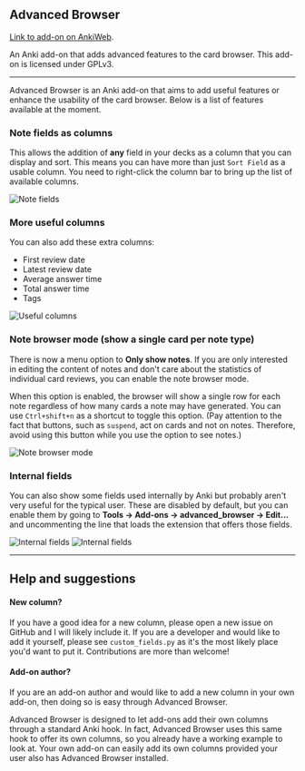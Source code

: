 ## Advanced Browser
[Link to add-on on AnkiWeb](https://ankiweb.net/shared/info/874215009).

An Anki add-on that adds advanced features to the card browser. This add-on is licensed under GPLv3.


---

Advanced Browser is an Anki add-on that aims to add useful features or enhance the usability of the card browser. Below is a list of features available at the moment.

### Note fields as columns
This allows the addition of **any** field in your decks as a column that you can display and sort. This means you can have more than just ```Sort Field``` as a usable column. You need to right-click the column bar to bring up the list of available columns.

![Note fields](https://raw.github.com/hssm/advanced-browser/master/docs/screenshot_info.png)


### More useful columns

You can also add these extra columns:
- First review date
- Latest review date
- Average answer time
- Total answer time
- Tags

![Useful columns](https://raw.github.com/hssm/advanced-browser/master/docs/context.png)

### Note browser mode (show a single card per note type)

There is now a menu option to **Only show notes**. If you are only interested in editing the content of notes and don't care about the statistics of individual card reviews, you can enable the note browser mode.

When this option is enabled, the browser will show a single row for each note regardless of how many cards a note may have generated. You can use `Ctrl+shift+n` as a shortcut to toggle this option.  (Pay attention to the fact that buttons, such as `suspend`, act on cards and not on notes. Therefore, avoid using this button while you use the option to see notes.)

![Note browser mode](https://raw.github.com/hssm/advanced-browser/master/docs/note_browser_toggle.png)

### Internal fields
You can also show some fields used internally by Anki but probably aren't very useful for the typical user. These are disabled by default, but you can enable them by going to **Tools -> Add-ons -> advanced_browser -> Edit...** and uncommenting the line that loads the extension that offers those fields.

![Internal fields](https://raw.github.com/hssm/advanced-browser/master/docs/edit.png)
![Internal fields](https://raw.github.com/hssm/advanced-browser/master/docs/context_internal.png)

---
## Help and suggestions

#### New column?
If you have a good idea for a new column, please open a new issue on GitHub and I will likely include it. If you are a developer and would like to add it yourself, please see ```custom_fields.py``` as it's the most likely place you'd want to put it. Contributions are more than welcome!

#### Add-on author?
If you are an add-on author and would like to add a new column in your own add-on, then doing so is easy through Advanced Browser.

Advanced Browser is designed to let add-ons add their own columns through a standard Anki hook. In fact, Advanced Browser uses this same hook to offer its own columns, so you already have a working example to look at. Your own add-on can easily add its own columns provided your user also has Advanced Browser installed.
